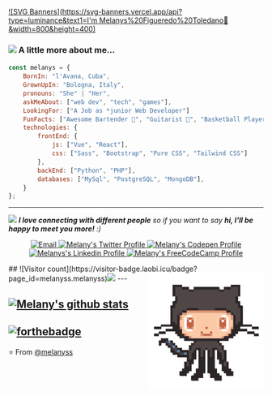 [![SVG Banners](https://svg-banners.vercel.app/api?type=luminance&text1=I'm Melanys%20Figueredo%20Toledano🌻&width=800&height=400)](https://github.com/Akshay090/svg-banners)

### <img src="https://media.giphy.com/media/VgCDAzcKvsR6OM0uWg/giphy.gif" width="50"> A little more about me...  

```javascript
const melanys = {
    BornIn: "l'Avana, Cuba",
    GrownUpIn: "Bologna, Italy",
    pronouns: "She" | "Her",
    askMeAbout: ["web dev", "tech", "games"],
    LookingFor: ["A Job as *junior Web Developer"]
    FunFacts: ["Awesome Bartender 🍹", "Guitarist 🎸", "Basketball Player 🏀"],
    technologies: {
        frontEnd: {
            js: ["Vue", "React"],
            css: ["Sass", "Bootstrap", "Pure CSS", "Tailwind CSS"]
        },
        backEnd: ["Python", "PHP"],
        databases: ["MySql", "PostgreSQL", "MongoDB"],
    }
};
```
---
<img src="https://media.giphy.com/media/LnQjpWaON8nhr21vNW/giphy.gif" width="60"> <em><b>I love connecting with different people</b> so if you want to say <b>hi, I'll be happy to meet you more!</b> :)</em>

<p align="center">
  <a href="mailto:melanyss@pm.me" target="_blank">
    <img src="https://img.shields.io/badge/Email-melanyss@pm.me-blueviolet" alt="Email" height="auto" width="auto">
  </a>
  <a href="https://twitter.com/MelanysFT" target="_blank">
    <img src="https://img.shields.io/badge/Twitter-MelanysFT-9cf" alt="Melany's Twitter Profile" height="auto" width="auto">
  </a>
  <a href="https://codepen.io/melanys/" target="_blank">
    <img src="https://img.shields.io/badge/Codepen-melanys-brown" alt="Melany's Codepen Profile" height="auto" width="auto">
  </a>
  <a href="https://www.linkedin.com/in/melanysft/" target="_blank">
    <img src="https://img.shields.io/badge/LinkedIn-melanysft-blue" alt="Melanys's Linkedin Profile" height="auto" width="auto">
  </a>
  <a href="https://www.freecodecamp.org/melanys" target="_blank">
    <img src="https://img.shields.io/badge/FreeCodeCamp-melanys-important" alt="Melany's FreeCodeCamp Profile" height="auto" width="auto">
  </a>
</p>
## ![Visitor count](https://visitor-badge.laobi.icu/badge?page_id=melanyss.melanyss)<img src="https://media.giphy.com/media/dxn6fRlTIShoeBr69N/giphy.gif" width="30">
---
<img align='right' src="https://raw.githubusercontent.com/iCharlesZ/FigureBed/master/img/octocat.gif" width="230">

## [![Melany's github stats](https://github-readme-stats.vercel.app/api?username=melanyss)](https://github.com/melanyss/github-readme-stats)
## [![forthebadge](https://forthebadge.com/images/badges/built-with-love.svg)](https://forthebadge.com)

⭐️ From [@melanyss](https://github.com/melanyss)
